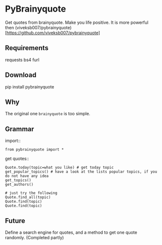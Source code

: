 # PyBrainyquote


Get quotes from brainyquote. Make you life positive. It is more powerful then (viveksb007/pybrainyquote)[https://github.com/viveksb007/pybrainyquote]

Requirements
-------------

requests
bs4
furl


Download
---------

pip install pybrainyquote


Why
--------

The original one `brainyquote` is too simple. 



Grammar
--------
    
import::

    from pybrainyquote import *


get quotes::

    Quote.today(topic=what you like) # get today topic
    get_popular_topics() # have a look at the lists popular topics, if you do not have any idea
    get_topics()
    get_authors()

    # just try the following
    Quote.find_all(topic)
    Quote.find(topic)
    Quote.find(topic)

Future
-------
Define a search engine for quotes, and a method to get one quote randomly. (Completed partly)
